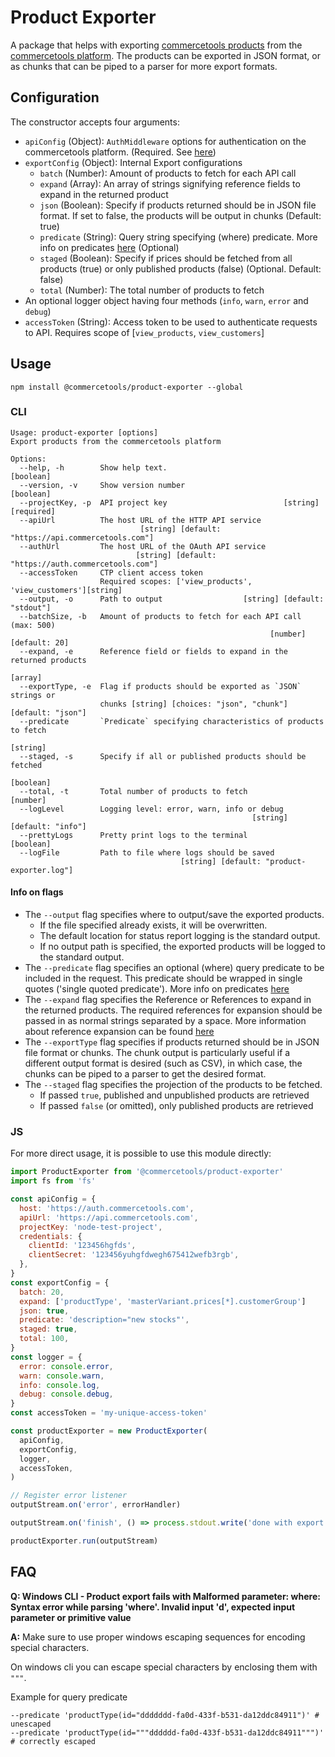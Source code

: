 # Product Exporter

A package that helps with exporting [commercetools products](https://docs.commercetools.com/api/projects/productProjections) from the [commercetools platform](https://docs.commercetools.com/).
The products can be exported in JSON format, or as chunks that can be piped to a parser for more export formats.

## Configuration

The constructor accepts four arguments:

- `apiConfig` (Object): `AuthMiddleware` options for authentication on the commercetools platform. (Required. See [here](https://commercetools.github.io/nodejs/sdk/api/sdkMiddlewareAuth.html#named-arguments-options))
- `exportConfig` (Object): Internal Export configurations
  - `batch` (Number): Amount of products to fetch for each API call
  - `expand` (Array): An array of strings signifying reference fields to expand in the returned product
  - `json` (Boolean): Specify if products returned should be in JSON file format. If set to false, the products will be output in chunks (Default: true)
  - `predicate` (String): Query string specifying (where) predicate. More info on predicates [here](https://docs.commercetools.com/api/predicates/query) (Optional)
  - `staged` (Boolean): Specify if prices should be fetched from all products (true) or only published products (false) (Optional. Default: false)
  - `total` (Number): The total number of products to fetch
- An optional logger object having four methods (`info`, `warn`, `error` and `debug`)
- `accessToken` (String): Access token to be used to authenticate requests to API. Requires scope of [`view_products`, `view_customers`]

## Usage

`npm install @commercetools/product-exporter --global`

### CLI

```
Usage: product-exporter [options]
Export products from the commercetools platform

Options:
  --help, -h        Show help text.                                    [boolean]
  --version, -v     Show version number                                [boolean]
  --projectKey, -p  API project key                          [string] [required]
  --apiUrl          The host URL of the HTTP API service
                             [string] [default: "https://api.commercetools.com"]
  --authUrl         The host URL of the OAuth API service
                            [string] [default: "https://auth.commercetools.com"]
  --accessToken     CTP client access token
                    Required scopes: ['view_products', 'view_customers'][string]
  --output, -o      Path to output                  [string] [default: "stdout"]
  --batchSize, -b   Amount of products to fetch for each API call (max: 500)
                                                          [number] [default: 20]
  --expand, -e      Reference field or fields to expand in the returned products
                                                                        [array]
  --exportType, -e  Flag if products should be exported as `JSON` strings or
                    chunks [string] [choices: "json", "chunk"] [default: "json"]
  --predicate       `Predicate` specifying characteristics of products to fetch
                                                                        [string]
  --staged, -s      Specify if all or published products should be fetched
                                                                       [boolean]
  --total, -t       Total number of products to fetch                   [number]
  --logLevel        Logging level: error, warn, info or debug
                                                      [string] [default: "info"]
  --prettyLogs      Pretty print logs to the terminal                  [boolean]
  --logFile         Path to file where logs should be saved
                                      [string] [default: "product-exporter.log"]
```

#### Info on flags

- The `--output` flag specifies where to output/save the exported products.
  - If the file specified already exists, it will be overwritten.
  - The default location for status report logging is the standard output.
  - If no output path is specified, the exported products will be logged to the standard output.
- The `--predicate` flag specifies an optional (where) query predicate to be included in the request. This predicate should be wrapped in single quotes ('single quoted predicate'). More info on predicates [here](https://docs.commercetools.com/api/predicates/query)
- The `--expand` flag specifies the Reference or References to expand in the returned products. The required references for expansion should be passed in as normal strings separated by a space. More information about reference expansion can be found [here](https://docs.commercetools.com/api/general-concepts#reference-expansion)
- The `--exportType` flag specifies if products returned should be in JSON file format or chunks. The chunk output is particularly useful if a different output format is desired (such as CSV), in which case, the chunks can be piped to a parser to get the desired format.
- The `--staged` flag specifies the projection of the products to be fetched.
  - If passed `true`, published and unpublished products are retrieved
  - If passed `false` (or omitted), only published products are retrieved

### JS

For more direct usage, it is possible to use this module directly:

```js
import ProductExporter from '@commercetools/product-exporter'
import fs from 'fs'

const apiConfig = {
  host: 'https://auth.commercetools.com',
  apiUrl: 'https://api.commercetools.com',
  projectKey: 'node-test-project',
  credentials: {
    clientId: '123456hgfds',
    clientSecret: '123456yuhgfdwegh675412wefb3rgb',
  },
}
const exportConfig = {
  batch: 20,
  expand: ['productType', 'masterVariant.prices[*].customerGroup']
  json: true,
  predicate: 'description="new stocks"',
  staged: true,
  total: 100,
}
const logger = {
  error: console.error,
  warn: console.warn,
  info: console.log,
  debug: console.debug,
}
const accessToken = 'my-unique-access-token'

const productExporter = new ProductExporter(
  apiConfig,
  exportConfig,
  logger,
  accessToken,
)

// Register error listener
outputStream.on('error', errorHandler)

outputStream.on('finish', () => process.stdout.write('done with export'))

productExporter.run(outputStream)
```

## FAQ

**Q: Windows CLI - Product export fails with Malformed parameter: where: Syntax error while parsing 'where'. Invalid input 'd', expected input parameter or primitive value**

**A:** Make sure to use proper windows escaping sequences for encoding special characters.

On windows cli you can escape special characters by enclosing them with `"""`.

Example for query predicate

```
--predicate 'productType(id="ddddddd-fa0d-433f-b531-da12ddc84911")' # unescaped
--predicate 'productType(id="""dddddd-fa0d-433f-b531-da12ddc84911""")' # correctly escaped
```
